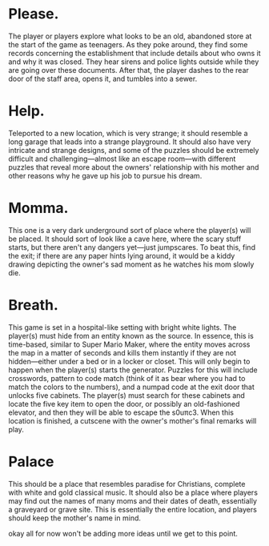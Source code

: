 # Please.
The player or players explore what looks to be an old, abandoned store at the start of the game as teenagers. As they poke around, they find some records concerning the establishment that include details about who owns it and why it was closed. They hear sirens and police lights outside while they are going over these documents. After that, the player dashes to the rear door of the staff area, opens it, and tumbles into a sewer.
# Help.
Teleported to a new location, which is very strange; it should resemble a long garage that leads into a strange playground. It should also have very intricate and strange designs, and some of the puzzles should be extremely difficult and challenging—almost like an escape room—with different puzzles that reveal more about the owners' relationship with his mother and other reasons why he gave up his job to pursue his dream.
# Momma.
This one is a very dark underground sort of place where the player(s) will be placed. It should sort of look like a cave here, where the scary stuff starts, but there aren't any dangers yet—just jumpscares. To beat this, find the exit; if there are any paper hints lying around, it would be a kiddy drawing depicting the owner's sad moment as he watches his mom slowly die.
# Breath.
This game is set in a hospital-like setting with bright white lights. The player(s) must hide from an entity known as the source. In essence, this is time-based, similar to Super Mario Maker, where the entity moves across the map in a matter of seconds and kills them instantly if they are not hidden—either under a bed or in a locker or closet. This will only begin to happen when the player(s) starts the generator. Puzzles for this will include crosswords, pattern to code match (think of it as bear where you had to match the colors to the numbers), and a numpad code at the exit door that unlocks five cabinets. The player(s) must search for these cabinets and locate the five key item to open the door, or possibly an old-fashioned elevator, and then they will be able to escape the s0uπc3. When this location is finished, a cutscene with the owner's mother's final remarks will play.
# Palace
This should be a place that resembles paradise for Christians, complete with white and gold classical music. It should also be a place where players may find out the names of many moms and their dates of death, essentially a graveyard or grave site. This is essentially the entire location, and players should keep the mother's name in mind.

okay all for now won't be adding more ideas until we get to this point.
